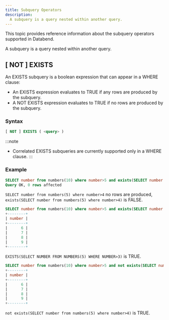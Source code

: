 ```yaml
---
title: Subquery Operators
description:
  A subquery is a query nested within another query.
---
```


This topic provides reference information about the subquery operators supported in Databend.

A subquery is a query nested within another query.

## [ NOT ] EXISTS

An EXISTS subquery is a boolean expression that can appear in a WHERE clause:
* An EXISTS expression evaluates to TRUE if any rows are produced by the subquery.
* A NOT EXISTS expression evaluates to TRUE if no rows are produced by the subquery.

### Syntax

```sql
[ NOT ] EXISTS ( <query> )
```

:::note
* Correlated EXISTS subqueries are currently supported only in a WHERE clause.
:::

### Example

```sql
SELECT number from numbers(10) where number>5 and exists(SELECT number from numbers(5) where number>4);
Query OK, 0 rows affected
```
`SELECT number from numbers(5) where number>4` no rows are produced, `exists(SELECT number from numbers(5) where number>4)` is FALSE.

```sql
SELECT number from numbers(10) where number>5 and exists(SELECT number from numbers(5) where number>3);
+--------+
| number |
+--------+
|      6 |
|      7 |
|      8 |
|      9 |
+--------+
```

`EXISTS(SELECT NUMBER FROM NUMBERS(5) WHERE NUMBER>3)` is TRUE.

```sql
SELECT number from numbers(10) where number>5 and not exists(SELECT number from numbers(5) where number>4);
+--------+
| number |
+--------+
|      6 |
|      7 |
|      8 |
|      9 |
+--------+
```

`not exists(SELECT number from numbers(5) where number>4)` is TRUE.
